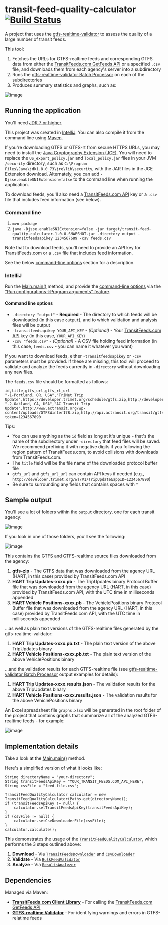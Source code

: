 # transit-feed-quality-calculator [![Build Status](https://travis-ci.org/CUTR-at-USF/transit-feed-quality-calculator.svg?branch=master)](https://travis-ci.org/CUTR-at-USF/transit-feed-quality-calculator)
A project that uses the [gtfs-realtime-validator](https://github.com/CUTR-at-USF/gtfs-realtime-validator) to assess the quality of a large number of transit feeds.

This tool:
1. Fetches the URLs for GTFS-realtime feeds and corresponding GTFS data from either the [TransitFeeds.com GetFeeds API](http://transitfeeds.com/api/swagger/#!/default/getFeeds) or a specified `.csv` file, and downloads them from each agency's server into a subdirectory
1. Runs the [gtfs-realtime-validator Batch Processor](https://github.com/CUTR-at-USF/gtfs-realtime-validator/tree/master/gtfs-realtime-validator-lib#batch-processing) on each of the subdirectories
1. Produces summary statistics and graphs, such as:

![image](https://user-images.githubusercontent.com/928045/32026095-cb7b3c10-b9b0-11e7-9725-def9f867f9ca.png)

## Running the application

You'll need [JDK 7 or higher](http://www.oracle.com/technetwork/java/javase/downloads/index.html).

This project was created in [IntelliJ](https://www.jetbrains.com/idea/).  You can also compile it from the command line using [Maven](https://maven.apache.org/).

If you're downloading GTFS or GTFS-rt from secure HTTPS URLs, you may need to install the [Java Cryptography Extension (JCE)](http://www.oracle.com/technetwork/java/javase/downloads/jce8-download-2133166.html).  You will need to replace the `US_export_policy.jar` and `local_policy.jar` files in your JVM `/security` directory, such as `C:\Program Files\Java\jdk1.8.0_73\jre\lib\security`, with the JAR files in the JCE Extension download.  Alternately, you can add `-Djsse.enableSNIExtension=false` to the command line when running the application. 

To download feeds, you'll also need a [TransitFeeds.com API](http://transitfeeds.com/api/) key or a `.csv` file that includes feed information (see below).

### Command line 

1. `mvn package`
1. `java -Djsse.enableSNIExtension=false -jar target/transit-feed-quality-calculator-1.0.0-SNAPSHOT.jar -directory output -transitfeedsapikey 1234567689 -csv feeds.csv`

Note that to download feeds, you'll need to provide an API key for TransitFeeds.com or a `.csv` file that includes feed information.

See the below [command-line options](README.md#command-line-options) section for a description.

### IntelliJ

Run the [Main.main()](https://github.com/CUTR-at-USF/transit-feed-quality-calculator/blob/master/src/main/java/edu/usf/cutr/transitfeedqualitycalculator/Main.java) method, and provide the [command-line options](README.md#command-line-options) via the ["Run configurations->Program arguments" feature](https://www.jetbrains.com/help/idea/run-debug-configuration-application.html).

#### Command line options

* `-directory "output"` - **Required** - The directory to which feeds will be downloaded (in this case `output`), and to which validation and analysis files will be output
* `-transitfeedsapikey YOUR_API_KEY` - *(Optional)* - Your [TransitFeeds.com API](http://transitfeeds.com/api/) key (in this case, `YOUR_API_KEY`)
* `-csv "feeds.csv"` - *(Optional)* - A CSV file holding feed information (in this case, `feeds.csv` - you can name it whatever you want)

If you want to download feeds, either `-transitfeedsapikey` or `-csv` parameters must be provided.  If these are missing, this tool will proceed to validate and analyze the feeds currently in `-directory` without downloading any new files.

The `feeds.csv` file should be formatted as follows:

~~~
id,title,gtfs_url,gtfs_rt_url
"-1-Portland, OR, USA","TriMet Trip Update",https://developer.trimet.org/schedule/gtfs.zip,http://developer.trimet.org/ws/V1/TripUpdate&appID=1234567890
"-2-Oakland, CA, USA","AC Transit Trip Update",http://www.actransit.org/wp-content/uploads/GTFSWinter17B.zip,http://api.actransit.org/transit/gtfsrt/tripupdates?token=1234567890
~~~

Tips:
* You can use anything as the `id` field as long at it's unique - that's the name of the subdirectory under `-directory` that feed files will be saved.  We recommend prefixing it with negative digits if you following the region pattern of TransitFeeds.com, to avoid collisions with downloads from TransitFeeds.com.
* The `title` field will be the file name of the downloaded protocol buffer file
* `gtfs_url` and `gtfs_url_url` can contain API keys if needed (e.g., `http://developer.trimet.org/ws/V1/TripUpdate&appID=1234567890`)
* Be sure to surrounding any fields that contains spaces with `"`

## Sample output

You'll see a lot of folders within the `output` directory, one for each transit agency:

![image](https://user-images.githubusercontent.com/928045/31410882-d16ea5b4-addd-11e7-9c9e-89b9d724a200.png)

If you look in one of those folders, you'll see the following:

![image](https://user-images.githubusercontent.com/928045/31410887-d40186c0-addd-11e7-9d69-117e97049792.png)

This contains the GTFS and GTFS-realtime source files downloaded from the agency:
1. **gtfs-zip** - The GTFS data that was downloaded from the agency URL (HART, in this case) provided by TransitFeeds.com API
1. **HART Trip Updates-xxxx.pb** - The TripUpdates binary Protocol Buffer file that was downloaded from the agency URL (HART, in this case) provided by TransitFeeds.com API, with the UTC time in milliseconds appended
1. **HART Vehicle Positions-xxxx.pb** - The VehiclePositions binary Protocol Buffer file that was downloaded from the agency URL (HART, in this case) provided by TransitFeeds.com API, with the UTC time in milliseconds appended

...as well as plain text versions of the GTFS-realtime files generated by the gtfs-realtime-validator:
1. **HART Trip Updates-xxxx.pb.txt** - The plain text version of the above TripUpdates binary
1. **HART Vehicle Positions-xxxx.pb.txt** - The plain text version of the above VehiclePositions binary

...and the validation results for each GTFS-realtime file (see [gtfs-realtime-validator Batch Processor](https://github.com/CUTR-at-USF/gtfs-realtime-validator/tree/master/gtfs-realtime-validator-lib#batch-processing) output examples for details):
1. **HART Trip Updates-xxxx.results.json** - The validation results for the above TripUpdates binary 
1. **HART Vehicle Positions-xxxx.results.json** - The validation results for the above VehiclePositions binary

An Excel spreadsheet file `graphs.xlsx` will be generated in the root folder of the project that contains graphs that summarize all of the analyzed GTFS-realtime feeds - for example:

![image](https://user-images.githubusercontent.com/928045/32021084-52ef90bc-b9a0-11e7-91db-387c3f1f2f50.png)

## Implementation details

Take a look at the [Main.main()](https://github.com/CUTR-at-USF/transit-feed-quality-calculator/blob/master/src/main/java/edu/usf/cutr/transitfeedqualitycalculator/Main.java) method.

Here's a simplified version of what it looks like:

~~~
String directoryName = "your-directory";
String transitFeedsApiKey = "YOUR_TRANSIT_FEEDS.COM_API_HERE";
String csvFile = "feed-file.csv";

TransitFeedQualityCalculator calculator = new TransitFeedQualityCalculator(Paths.get(directoryName));
if (transitFeedsApiKey != null) {
    calculator.setTransitFeedsApiKey(transitFeedsApiKey);
}
if (csvFile != null) {
    calculator.setCsvDownloaderFile(csvFile);
}
calculator.calculate();
~~~

This demonstrates the usage of the [`TransitFeedQualityCalculator`](https://github.com/CUTR-at-USF/transit-feed-quality-calculator/blob/master/src/main/java/edu/usf/cutr/transitfeedqualitycalculator/TransitFeedQualityCalculator.java), which performs the 3 steps outlined above:
1. **Download** - Via [`TransitFeedsDownloader`](https://github.com/CUTR-at-USF/transit-feed-quality-calculator/blob/master/src/main/java/edu/usf/cutr/transitfeedqualitycalculator/downloaders/TransitFeedsDownloader.java) and [`CsvDownloader`](https://github.com/CUTR-at-USF/transit-feed-quality-calculator/blob/master/src/main/java/edu/usf/cutr/transitfeedqualitycalculator/downloaders/CsvDownloader.java)
1. **Validate** - Via [`BulkFeedValidator`](https://github.com/CUTR-at-USF/transit-feed-quality-calculator/blob/master/src/main/java/edu/usf/cutr/transitfeedqualitycalculator/BulkFeedValidator.java)
1. **Analyze** - Via [`ResultsAnalyzer`](https://github.com/CUTR-at-USF/transit-feed-quality-calculator/blob/master/src/main/java/edu/usf/cutr/transitfeedqualitycalculator/ResultsAnalyzer.java)

## Dependencies

Managed via Maven:

* [**TransitFeeds.com Client Library**](https://github.com/CUTR-at-USF/transitfeeds-client-library) - For calling the [TransitFeeds.com GetFeeds API](http://transitfeeds.com/api/swagger/#!/default/getFeeds)
* [**GTFS-realtime Validator**](https://github.com/CUTR-at-USF/gtfs-realtime-validator) - For identifying warnings and errors in GTFS-relatime feeds